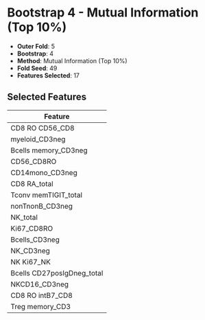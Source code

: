 # Bootstrap 4 - Mutual Information (Top 10%)

- **Outer Fold**: 5
- **Bootstrap**: 4
- **Method**: Mutual Information (Top 10%)
- **Fold Seed**: 49
- **Features Selected**: 17

## Selected Features

| Feature |
|---------|
| CD8 RO CD56_CD8 |
| myeloid_CD3neg |
| Bcells memory_CD3neg |
| CD56_CD8RO |
| CD14mono_CD3neg |
| CD8 RA_total |
| Tconv memTIGIT_total |
| nonTnonB_CD3neg |
| NK_total |
| Ki67_CD8RO |
| Bcells_CD3neg |
| NK_CD3neg |
| NK Ki67_NK |
| Bcells CD27posIgDneg_total |
| NKCD16_CD3neg |
| CD8 RO intB7_CD8 |
| Treg memory_CD3 |
